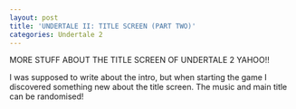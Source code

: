 ```yaml
---
layout: post
title: 'UNDERTALE II: TITLE SCREEN (PART TWO)'
categories: Undertale 2
---
```

MORE STUFF ABOUT THE TITLE SCREEN OF UNDERTALE 2 YAHOO!!

I was supposed to write about the intro, but when starting the game I discovered something new about the title screen. The music and main title can be randomised! 

<!--stackedit_data:
eyJoaXN0b3J5IjpbMjY3MjkyNjE4XX0=
-->